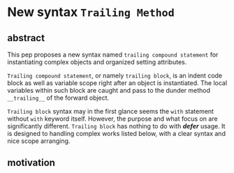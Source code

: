# New syntax `Trailing Method` 


## abstract

This pep proposes a new syntax named `trailing compound statement` for instantiating 
complex objects and organized setting attributes.

`Trailing compound statement`, or namely `trailing block`, is an indent code block as well as 
variable scope right after an object is instantiated. The local variables within such 
block are caught and pass to the dunder method `__trailing__` of the forward object.

`Trailing block` syntax may in the first glance seems the `with` statement without `with` keyword itself. 
However, the purpose and what focus on are significantly different. `Trailing block` has nothing to 
do with ***defer*** usage. It is designed to handling complex works listed below, with a clear syntax 
and nice scope arranging.  


## motivation 